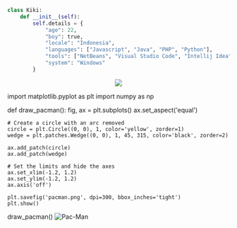 ```py
class Kiki:
    def __init__(self):
        self.details = {
            "age": 22,
            "boy": true,
            "locale": "Indonesia",
            "languages": ["Javascript", "Java", "PHP", "Python"],
            "tools": ["NetBeans", "Visual Studio Code", "Intellij Idea", "Android Studio", "Processing 4"],
            "system": "Windows"
        }
```
 <p align="center">
  <a href"https://discord.com/users/867236993683816458"><img src="https://lanyard.cnrad.dev/api/867236993683816458"/></a>
</p>

import matplotlib.pyplot as plt
import numpy as np

def draw_pacman():
    fig, ax = plt.subplots()
    ax.set_aspect('equal')
    
    # Create a circle with an arc removed
    circle = plt.Circle((0, 0), 1, color='yellow', zorder=1)
    wedge = plt.patches.Wedge((0, 0), 1, 45, 315, color='black', zorder=2)
    
    ax.add_patch(circle)
    ax.add_patch(wedge)
    
    # Set the limits and hide the axes
    ax.set_xlim(-1.2, 1.2)
    ax.set_ylim(-1.2, 1.2)
    ax.axis('off')
    
    plt.savefig('pacman.png', dpi=300, bbox_inches='tight')
    plt.show()

draw_pacman()
![Pac-Man](https://github.com/username/username/raw/main/pacman.png)
